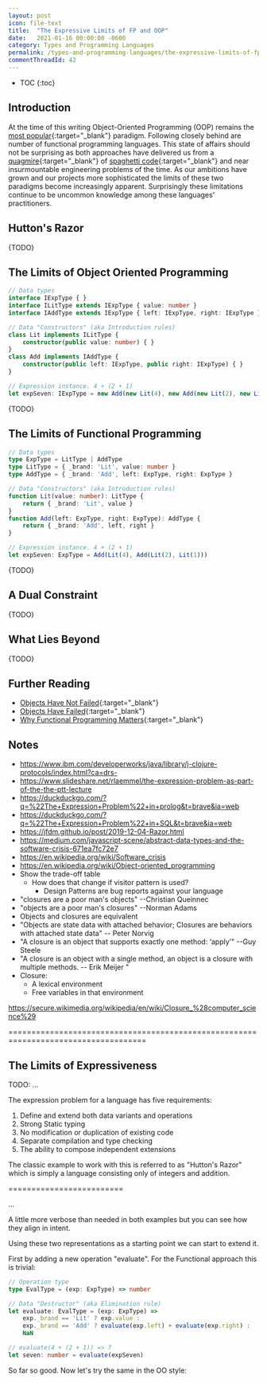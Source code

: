 ```yaml
---
layout: post
icon: file-text
title:  "The Expressive Limits of FP and OOP"
date:   2021-01-16 00:00:00 -0600
category: Types and Programming Languages
permalink: /types-and-programming-languages/the-expressive-limits-of-fp-and-oop
commentThreadId: 42
---
```


* TOC
{:toc}

## Introduction

At the time of this writing Object-Oriented Programming (OOP) remains the [most popular](https://www.tiobe.com/tiobe-index/){:target="_blank"} paradigm.
Following closely behind are number of functional programming languages. This state of affairs should not be surprising as both approaches have delivered
us from a [quagmire](https://en.wikipedia.org/wiki/Software_crisis){:target="_blank"} of
[spaghetti code](https://en.wikipedia.org/wiki/Spaghetti_code){:target="_blank"} and near insurmountable engineering problems of the time. As our
ambitions have grown and our projects more sophisticated the limits of these two paradigms become increasingly apparent. Surprisingly these limitations
continue to be uncommon knowledge among these languages' practitioners.

## Hutton's Razor

{TODO}

## The Limits of Object Oriented Programming

```typescript
// Data types
interface IExpType { }
interface ILitType extends IExpType { value: number }
interface IAddType extends IExpType { left: IExpType, right: IExpType }

// Data "Constructors" (aka Introduction rules)
class Lit implements ILitType { 
    constructor(public value: number) { }
}
class Add implements IAddType {
    constructor(public left: IExpType, public right: IExpType) { }
}

// Expression instance. 4 + (2 + 1)
let expSeven: IExpType = new Add(new Lit(4), new Add(new Lit(2), new Lit(1)))
```

{TODO}

## The Limits of Functional Programming

```typescript
// Data types
type ExpType = LitType | AddType
type LitType = { _brand: 'Lit', value: number }
type AddType = { _brand: 'Add', left: ExpType, right: ExpType }

// Data "Constructors" (aka Introduction rules)
function Lit(value: number): LitType { 
    return { _brand: 'Lit', value }
}
function Add(left: ExpType, right: ExpType): AddType {
    return { _brand: 'Add', left, right }
}

// Expression instance. 4 + (2 + 1)
let expSeven: ExpType = Add(Lit(4), Add(Lit(2), Lit(1)))
```

{TODO}

## A Dual Constraint

{TODO}

## What Lies Beyond

{TODO}

## Further Reading

* [Objects Have Not Failed](https://www.dreamsongs.com/ObjectsHaveNotFailedNarr.html){:target="_blank"}
* [Objects Have Failed](https://www.dreamsongs.com/ObjectsHaveFailedNarrative.html){:target="_blank"}
* [Why Functional Programming Matters](https://www.cs.kent.ac.uk/people/staff/dat/miranda/whyfp90.pdf){:target="_blank"}

## Notes

* https://www.ibm.com/developerworks/java/library/j-clojure-protocols/index.html?ca=drs-
* https://www.slideshare.net/rlaemmel/the-expression-problem-as-part-of-the-the-ptt-lecture
* https://duckduckgo.com/?q=%22The+Expression+Problem%22+in+prolog&t=brave&ia=web
* https://duckduckgo.com/?q=%22The+Expression+Problem%22+in+SQL&t=brave&ia=web
* https://jfdm.github.io/post/2019-12-04-Razor.html
* https://medium.com/javascript-scene/abstract-data-types-and-the-software-crisis-671ea7fc72e7
* https://en.wikipedia.org/wiki/Software_crisis
* https://en.wikipedia.org/wiki/Object-oriented_programming
* Show the trade-off table
  * How does that change if visitor pattern is used?
    * Design Patterns are bug reports against your language
* "closures are a poor man's objects" --Christian Queinnec
* "objects are a poor man's closures" --Norman Adams
* Objects and closures are equivalent
* "Objects are state data with attached behavior; Closures are behaviors with attached state data" -- Peter Norvig
* "A closure is an object that supports exactly one method: ‘apply’" --Guy Steele
* "A closure is an object with a single method, an object is a closure with multiple methods. -- Erik Meijer "
* Closure:
  * A lexical environment
  * Free variables in that environment

https://secure.wikimedia.org/wikipedia/en/wiki/Closure_%28computer_science%29 

====================================================================================

## The Limits of Expressiveness

TODO: ...

The expression problem for a language has five requirements:

1. Define and extend both data variants and operations
2. Strong Static typing
3. No modification or duplication of existing code
4. Separate compilation and type checking
5. The ability to compose independent extensions

The classic example to work with this is referred to as "Hutton's Razor"
which is simply a language consisting only of integers and addition.

=========================

...

A little more verbose than needed in both examples but you can see how they
align in intent.

Using these two representations as a starting point we can start to extend it.

First by adding a new operation "evaluate". For the Functional approach this is
trivial:

```typescript
// Operation type
type EvalType = (exp: ExpType) => number

// Data "Destructor" (aka Elimination rule)
let evaluate: EvalType = (exp: ExpType) => 
    exp._brand == 'Lit' ? exp.value :
    exp._brand == 'Add' ? evaluate(exp.left) + evaluate(exp.right) :
    NaN

// evaluate(4 + (2 + 1)) => 7
let seven: number = evaluate(expSeven)
```

So far so good. Now let's try the same in the OO style: